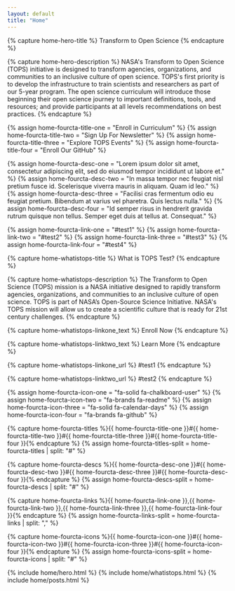 ```yaml
---
layout: default
title: "Home"
---
```


<!---FOR EVERYONE-->

<!---Hero (Plain Text)-->
{% capture home-hero-title %}
Transform to Open Science
{% endcapture %}

<!---Four Column Orange CTA (Plain Text)-->
{% capture home-hero-description %}
NASA's Transform to Open Science (TOPS) initiative is designed to transform agencies, organizations, and communities to an inclusive culture of open science. TOPS's first priority is to develop the infrastructure to train scientists and researchers as part of our 5-year program. The open science curriculum will introduce those beginning their open science journey to important definitions, tools, and resources; and provide participants at all levels recommendations on best practices.
{% endcapture %}
<!---Four Column Orange CTA Titles-->
{% assign home-fourcta-title-one = "Enroll in Curriculum" %}
{% assign home-fourcta-title-two = "Sign Up For Newsletter" %}
{% assign home-fourcta-title-three = "Explore TOPS Events" %}
{% assign home-fourcta-title-four = "Enroll Our GitHub" %}
<!---Four Column Orange CTA Descriptions-->
{% assign home-fourcta-desc-one = "Lorem ipsum dolor sit amet, consectetur adipiscing elit, sed do eiusmod tempor incididunt ut labore et." %}
{% assign home-fourcta-desc-two = "In massa tempor nec feugiat nisl pretium fusce id. Scelerisque viverra mauris in aliquam. Quam id leo." %}
{% assign home-fourcta-desc-three = "Facilisi cras fermentum odio eu feugiat pretium. Bibendum at varius vel pharetra. Quis lectus nulla." %}
{% assign home-fourcta-desc-four = "Id semper risus in hendrerit gravida rutrum quisque non tellus. Semper eget duis at tellus at. Consequat." %}
<!---Four Column Orange CTA Links-->
{% assign home-fourcta-link-one = "#test1" %}
{% assign home-fourcta-link-two = "#test2" %}
{% assign home-fourcta-link-three = "#test3" %}
{% assign home-fourcta-link-four = "#test4" %}

<!---What is TOPS-->
<!---What is TOPS Title (Plain Text)-->
{% capture home-whatistops-title %}
What is TOPS Test?
{% endcapture %}
<!---What is TOPS Description (Markdown)-->
{% capture home-whatistops-description %}
The Transform to Open Science (TOPS) mission is a NASA initiative designed to rapidly transform agencies, organizations, and communities to an inclusive culture of open science. TOPS is part of NASA’s Open-Source Science Initiative. NASA's TOPS mission will allow us to create a scientific culture that is ready for 21st century challenges.
{% endcapture %}
<!---What is TOPS Link One Text (Plain Text)-->
{% capture home-whatistops-linkone_text %}
Enroll Now
{% endcapture %}
<!---What is TOPS Link Two Text (Plain Text)-->
{% capture home-whatistops-linktwo_text %}
Learn More
{% endcapture %}
<!---What is TOPS Link One URL-->
{% capture home-whatistops-linkone_url %}
#test1
{% endcapture %}
<!---What is TOPS Link Two URL-->
{% capture home-whatistops-linktwo_url %}
#test2
{% endcapture %}

<!---FOR DEVELOPER ONLY (UNLESS YOU FEEL BRAVE)-->

{% assign home-fourcta-icon-one = "fa-solid fa-chalkboard-user" %}
{% assign home-fourcta-icon-two = "fa-brands fa-readme" %}
{% assign home-fourcta-icon-three = "fa-solid fa-calendar-days" %}
{% assign home-fourcta-icon-four = "fa-brands fa-github" %}

{% capture home-fourcta-titles %}{{ home-fourcta-title-one }}#{{ home-fourcta-title-two }}#{{ home-fourcta-title-three }}#{{ home-fourcta-title-four }}{% endcapture %}
{% assign home-fourcta-titles-split = home-fourcta-titles | split: "#" %}

{% capture home-fourcta-descs %}{{ home-fourcta-desc-one }}#{{ home-fourcta-desc-two }}#{{ home-fourcta-desc-three }}#{{ home-fourcta-desc-four }}{% endcapture %}
{% assign home-fourcta-descs-split = home-fourcta-descs | split: "#" %}

{% capture home-fourcta-links %}{{ home-fourcta-link-one }},{{ home-fourcta-link-two }},{{ home-fourcta-link-three }},{{ home-fourcta-link-four }}{% endcapture %}
{% assign home-fourcta-links-split = home-fourcta-links | split: "," %}

{% capture home-fourcta-icons %}{{ home-fourcta-icon-one }}#{{ home-fourcta-icon-two }}#{{ home-fourcta-icon-three }}#{{ home-fourcta-icon-four }}{% endcapture %}
{% assign home-fourcta-icons-split = home-fourcta-icons | split: "#" %}

{% include home/hero.html %}
{% include home/whatistops.html %}
{% include home/posts.html %}